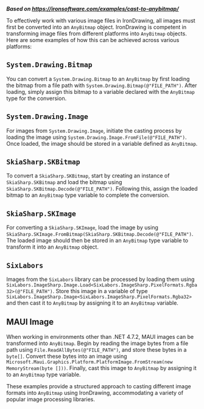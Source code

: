 ***Based on <https://ironsoftware.com/examples/cast-to-anybitmap/>***

To effectively work with various image files in IronDrawing, all images must first be converted into an `AnyBitmap` object. IronDrawing is competent in transforming image files from different platforms into `AnyBitmap` objects. Here are some examples of how this can be achieved across various platforms:

## `System.Drawing.Bitmap`

You can convert a `System.Drawing.Bitmap` to an `AnyBitmap` by first loading the bitmap from a file path with `System.Drawing.Bitmap(@"FILE_PATH")`. After loading, simply assign this bitmap to a variable declared with the `AnyBitmap` type for the conversion.

## `System.Drawing.Image`

For images from `System.Drawing.Image`, initiate the casting process by loading the image using `System.Drawing.Image.FromFile(@"FILE_PATH")`. Once loaded, the image should be stored in a variable defined as `AnyBitmap`.

## `SkiaSharp.SKBitmap`

To convert a `SkiaSharp.SKBitmap`, start by creating an instance of `SkiaSharp.SKBitmap` and load the bitmap using `SkiaSharp.SKBitmap.Decode(@"FILE_PATH")`. Following this, assign the loaded bitmap to an `AnyBitmap` type variable to complete the conversion.

## `SkiaSharp.SKImage`

For converting a `SkiaSharp.SKImage`, load the image by using `SkiaSharp.SKImage.FromBitmap(SkiaSharp.SKBitmap.Decode(@"FILE_PATH")`. The loaded image should then be stored in an `AnyBitmap` type variable to transform it into an `AnyBitmap` object.

## `SixLabors`

Images from the `SixLabors` library can be processed by loading them using `SixLabors.ImageSharp.Image.Load<SixLabors.ImageSharp.PixelFormats.Rgba32>(@"FILE_PATH")`. Store this image in a variable of type `SixLabors.ImageSharp.Image<SixLabors.ImageSharp.PixelFormats.Rgba32>` and then cast it to `AnyBitmap` by assigning it to an `AnyBitmap` variable.

## MAUI Image

When working in environments other than .NET 4.7.2, MAUI images can be transformed into `AnyBitmap`. Begin by reading the image bytes from a file path using `File.ReadAllBytes(@"FILE_PATH")`, and store these bytes in a `byte[]`. Convert these bytes into an image using `Microsoft.Maui.Graphics.Platform.PlatformImage.FromStream(new MemoryStream(byte []))`. Finally, cast this image to `AnyBitmap` by assigning it to an `AnyBitmap` type variable.

These examples provide a structured approach to casting different image formats into `AnyBitmap` using IronDrawing, accommodating a variety of popular image processing libraries.